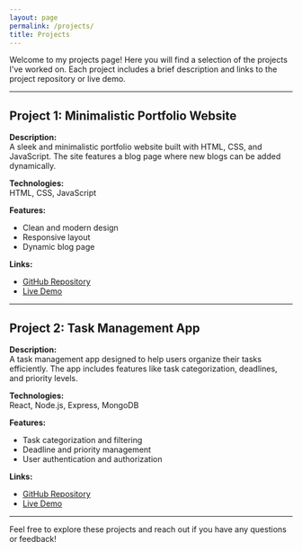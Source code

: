 ```yaml
---
layout: page
permalink: /projects/
title: Projects
---
```


Welcome to my projects page! Here you will find a selection of the projects I've worked on. Each project includes a brief description and links to the project repository or live demo.

---

## Project 1: Minimalistic Portfolio Website

**Description:**  
A sleek and minimalistic portfolio website built with HTML, CSS, and JavaScript. The site features a blog page where new blogs can be added dynamically.

**Technologies:**  
HTML, CSS, JavaScript

**Features:**
- Clean and modern design
- Responsive layout
- Dynamic blog page

**Links:**
- [GitHub Repository](https://github.com/yourusername/portfolio-website)
- [Live Demo](https://yourusername.github.io/portfolio-website)

---

## Project 2: Task Management App

**Description:**  
A task management app designed to help users organize their tasks efficiently. The app includes features like task categorization, deadlines, and priority levels.

**Technologies:**  
React, Node.js, Express, MongoDB

**Features:**
- Task categorization and filtering
- Deadline and priority management
- User authentication and authorization

**Links:**
- [GitHub Repository](https://github.com/yourusername/task-management-app)
- [Live Demo](https://taskmanager.yourusername.com)

---

Feel free to explore these projects and reach out if you have any questions or feedback!
